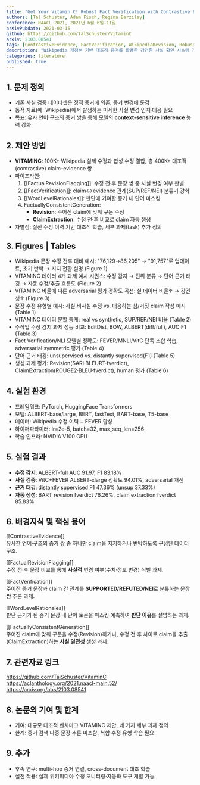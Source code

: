 ```yaml
---
title: "Get Your Vitamin C! Robust Fact Verification with Contrastive Evidence"
authors: [Tal Schuster, Adam Fisch, Regina Barzilay]
conference: NAACL 2021, 2021년 6월 6일-11일
arXivPubdate: 2021-03-15
github: https://github.com/TalSchuster/VitaminC
arxiv: 2103.08541
tags: [ContrastiveEvidence, FactVerification, WikipediaRevision, RobustModel, AdversarialTraining]
description: "Wikipedia 개정본 기반 대조적 증거를 활용한 강건한 사실 확인 시스템 개발"
categories: literature
published: true
---
```

## 1. 문제 정의
- 기존 사실 검증 데이터셋은 정적 증거에 의존, 증거 변경에 둔감
- 동적 자료(예: Wikipedia)에서 발생하는 미세한 사실 변경 인지·대응 필요
- 목표: 유사 언어·구조의 증거 쌍을 통해 모델의 **context-sensitive inference** 능력 강화

## 2. 제안 방법
- **VITAMINC**: 100K+ Wikipedia 실제 수정과 합성 수정 결합, 총 400K+ 대조적(contrastive) claim–evidence 쌍
- 파이프라인:
  1. [[FactualRevisionFlagging]]: 수정 전·후 문장 쌍 중 사실 변경 여부 판별
  2. [[FactVerification]]: claim↔evidence 관계(SUP/REF/NEI) 분류기 강화
  3. [[WordLevelRationales]]: 판단에 기여한 증거 내 단어 마스킹
  4. FactuallyConsistentGeneration:  
     - **Revision**: 주어진 claim에 맞춰 구문 수정  
     - **ClaimExtraction**: 수정 전·후 비교로 claim 자동 생성
- 차별점: 실전 수정 이력 기반 대조적 학습, 세부 과제(task) 추가 정의

## 3. Figures | Tables
- Wikipedia 문장 수정 전후 대비 예시: "76,129→86,205" → "91,757"로 업데이트, 초기 반박 → 지지 전환 설명 (Figure 1)
- VITAMINC 데이터 4개 과제 예시 시퀀스: 수정 감지 → 진위 분류 → 단어 근거 태깅 → 자동 수정/추출 흐름도 (Figure 2)
- VITAMINC 비율에 따른 adversarial 평가 정확도 곡선: 실 데이터 비율↑ → 강건성↑ (Figure 3)
- 문장 수정 유형별 예시: 사실·비사실 수정 vs. 대응하는 참/거짓 claim 작성 예시 (Table 1)
- VITAMINC 데이터 분할 통계: real vs synthetic, SUP/REF/NEI 비율 (Table 2)
- 수작업 수정 감지 과제 성능 비교: EditDist, BOW, ALBERT(diff/full), AUC·F1 (Table 3)
- Fact Verification/NLI 모델별 정확도: FEVER/MNLI/VitC 단독·조합 학습, adversarial·symmetric 평가 (Table 4)
- 단어 근거 태깅: unsupervised vs. distantly supervised(F1) (Table 5)
- 생성 과제 평가: Revision(SARI·BLEURT·fverdict), ClaimExtraction(ROUGE2·BLEU·fverdict), human 평가 (Table 6)


## 4. 실험 환경
- 프레임워크: PyTorch, HuggingFace Transformers  
- 모델: ALBERT-base/large, BERT, fastText, BART-base, T5-base  
- 데이터: Wikipedia 수정 이력 + FEVER 합성  
- 하이퍼파라미터: lr=2e-5, batch=32, max_seq_len=256  
- 학습 인프라: NVIDIA V100 GPU  

## 5. 실험 결과
- **수정 감지**: ALBERT-full AUC 91.97, F1 83.18%  
- **사실 검증**: VitC+FEVER ALBERT-xlarge 정확도 94.01%, adversarial 개선  
- **근거 태깅**: distantly supervised F1 47.36% (unsup 37.33%)  
- **자동 생성**: BART revision fverdict 76.26%, claim extraction fverdict 85.83%  

## 6. 배경지식 및 핵심 용어
[[ContrastiveEvidence]]  
유사한 언어·구조의 증거 쌍 중 하나만 claim을 지지하거나 반박하도록 구성된 데이터 구조.  

[[FactualRevisionFlagging]]  
수정 전·후 문장 비교를 통해 **사실적** 변경 여부(수치·정보 변경) 식별 과제.  

[[FactVerification]]  
주어진 증거 문장과 claim 간 관계를 **SUPPORTED/REFUTED/NEI**로 분류하는 문장 쌍 추론 과제.  

[[WordLevelRationales]]  
판단 근거가 된 증거 문장 내 단어 토큰을 마스킹·예측하여 **판단 이유**를 설명하는 과제.  

[[FactuallyConsistentGeneration]]  
주어진 claim에 맞춰 구문을 수정(Revision)하거나, 수정 전·후 차이로 claim을 추출(ClaimExtraction)하는 **사실 일관성** 생성 과제.  

## 7. 관련자료 링크
https://github.com/TalSchuster/VitaminC  
https://aclanthology.org/2021.naacl-main.52/  
https://arxiv.org/abs/2103.08541  

## 8. 논문의 기여 및 한계
- 기여: 대규모 대조적 벤치마크 VITAMINC 제안, 네 가지 세부 과제 정의  
- 한계: 증거 검색·다중 문장 추론 미포함, 복합 수정 유형 학습 필요  

## 9. 추가
- 후속 연구: multi-hop 증거 연결, cross-document 대조 학습  
- 실전 적용: 실제 위키피디아 수정 모니터링·자동화 도구 개발 가능  
